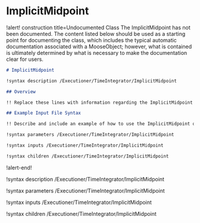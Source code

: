 # ImplicitMidpoint

!alert! construction title=Undocumented Class
The ImplicitMidpoint has not been documented. The content listed below should be used as a starting point for
documenting the class, which includes the typical automatic documentation associated with a
MooseObject; however, what is contained is ultimately determined by what is necessary to make the
documentation clear for users.

```markdown
# ImplicitMidpoint

!syntax description /Executioner/TimeIntegrator/ImplicitMidpoint

## Overview

!! Replace these lines with information regarding the ImplicitMidpoint object.

## Example Input File Syntax

!! Describe and include an example of how to use the ImplicitMidpoint object.

!syntax parameters /Executioner/TimeIntegrator/ImplicitMidpoint

!syntax inputs /Executioner/TimeIntegrator/ImplicitMidpoint

!syntax children /Executioner/TimeIntegrator/ImplicitMidpoint
```
!alert-end!

!syntax description /Executioner/TimeIntegrator/ImplicitMidpoint

!syntax parameters /Executioner/TimeIntegrator/ImplicitMidpoint

!syntax inputs /Executioner/TimeIntegrator/ImplicitMidpoint

!syntax children /Executioner/TimeIntegrator/ImplicitMidpoint
